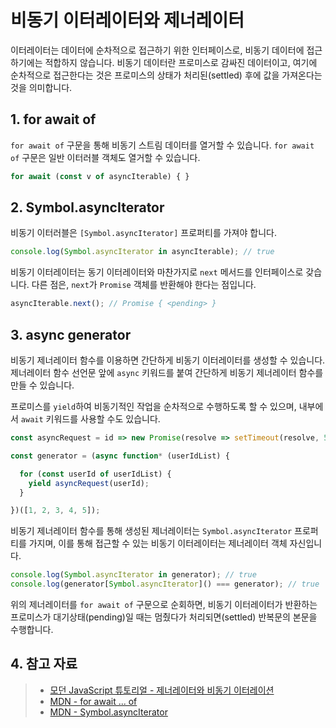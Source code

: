 # 비동기 이터레이터와 제너레이터

이터레이터는 데이터에 순차적으로 접근하기 위한 인터페이스로, 비동기 데이터에 접근하기에는 적합하지 않습니다. 비동기 데이터란 프로미스로 감싸진 데이터이고, 여기에 순차적으로 접근한다는 것은 프로미스의 상태가 처리된(settled) 후에 값을 가져온다는 것을 의미합니다.

## 1. for await of

 `for await of` 구문을 통해 비동기 스트림 데이터를 열거할 수 있습니다. `for await of` 구문은 일반 이터러블 객체도 열거할 수 있습니다.

``` js
for await (const v of asyncIterable) { }
```



## 2. Symbol.asyncIterator

비동기 이터러블은 `[Symbol.asyncIterator]` 프로퍼티를 가져야 합니다. 

``` js
console.log(Symbol.asyncIterator in asyncIterable); // true
```

비동기 이터레이터는 동기 이터레이터와 마찬가지로 `next` 메서드를 인터페이스로 갖습니다. 다른 점은, `next`가 `Promise` 객체를 반환해야 한다는 점입니다.

``` js
asyncIterable.next(); // Promise { <pending> } 
```



## 3. async generator

비동기 제너레이터 함수를 이용하면 간단하게 비동기 이터레이터를 생성할 수 있습니다. 제너레이터 함수 선언문 앞에 `async` 키워드를 붙여 간단하게 비동기 제너레이터 함수를 만들 수 있습니다.

프로미스를 `yield`하여 비동기적인 작업을 순차적으로 수행하도록 할 수 있으며, 내부에서 `await` 키워드를 사용할 수도 있습니다.

``` js
const asyncRequest = id => new Promise(resolve => setTimeout(resolve, 500, id));

const generator = (async function* (userIdList) {

  for (const userId of userIdList) {
    yield asyncRequest(userId);
  }

})([1, 2, 3, 4, 5]);
```

비동기 제너레이터 함수를 통해 생성된 제너레이터는 `Symbol.asyncIterator` 프로퍼티를 가지며, 이를 통해 접근할 수 있는 비동기 이터레이터는 제너레이터 객체 자신입니다.

``` js
console.log(Symbol.asyncIterator in generator); // true
console.log(generator[Symbol.asyncIterator]() === generator); // true
```

위의 제너레이터를 `for await of` 구문으로 순회하면, 비동기 이터레이터가 반환하는 프로미스가 대기상태(pending)일 때는 멈췄다가 처리되면(settled) 반복문의 본문을 수행합니다.



## 4. 참고 자료

>- [모던 JavaScript 튜토리얼 - 제너레이터와 비동기 이터레이션](https://ko.javascript.info/async-iterators-generators)
>- [MDN - for await ... of](https://developer.mozilla.org/ko/docs/Web/JavaScript/Reference/Statements/for-await...of)
>- [MDN - Symbol.asyncIterator](https://developer.mozilla.org/en-US/docs/Web/JavaScript/Reference/Global_Objects/Symbol/asyncIterator)
